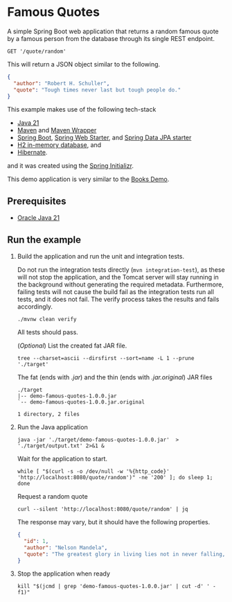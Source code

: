 [//]: # (Automatically generated by Sociable Weaver)
# Famous Quotes

A simple Spring Boot web application that returns a random famous quote by a
famous person from the database through its single REST endpoint.

```
GET '/quote/random'
```

This will return a JSON object similar to the following.

```json
{
  "author": "Robert H. Schuller",
  "quote": "Tough times never last but tough people do."
}
```

This example makes use of the following tech-stack

- [Java 21](https://www.oracle.com/java/technologies/downloads/#java21)
- [Maven](https://maven.apache.org/) and
  [Maven Wrapper](https://maven.apache.org/wrapper/)
- [Spring Boot](https://spring.io/projects/spring-boot),
  [Spring Web Starter](https://docs.spring.io/spring-boot/reference/web/index.html),
  and
  [Spring Data JPA starter](https://docs.spring.io/spring-boot/how-to/data-access.html)
- [H2 in-memory database](https://www.h2database.com/html/main.html), and
- [Hibernate](https://hibernate.org/).

and it was created using the
[Spring Initializr](https://start.spring.io/#!type=maven-project&language=java&platformVersion=3.3.2&packaging=jar&jvmVersion=21&groupId=demo&artifactId=demo-famous-quotes&name=Famous%20Quotes%20Demo&description=A%20simple%20Spring%20Boot%20web%20application%20that%20exposes%20one%20end-point%20which%20returns%20a%20random%20famous%20quote%20from%20a%20famous%20person.&packageName=demo&dependencies=web,h2,data-jpa).

This demo application is very similar to the
[Books Demo](https://github.com/albertattard/demo-books).

## Prerequisites

- [Oracle Java 21](https://www.oracle.com/java/technologies/downloads/#java21)

## Run the example

1. Build the application and run the unit and integration tests.

   Do not run the integration tests directly (`mvn integration-test`), as these
   will not stop the application, and the Tomcat server will stay running in the
   background without generating the required metadata. Furthermore, failing
   tests will not cause the build fail as the integration tests run all tests,
   and it does not fail. The verify process takes the results and fails
   accordingly.

   ```shell
   ./mvnw clean verify
   ```

   All tests should pass.

   (_Optional_) List the created fat JAR file.

   ```shell
   tree --charset=ascii --dirsfirst --sort=name -L 1 --prune './target'
   ```

   The fat (ends with _.jar_) and the thin (ends with _.jar.original_) JAR files

   ```
   ./target
   |-- demo-famous-quotes-1.0.0.jar
   `-- demo-famous-quotes-1.0.0.jar.original

   1 directory, 2 files
   ```

2. Run the Java application

   ```shell
   java -jar './target/demo-famous-quotes-1.0.0.jar'  > './target/output.txt' 2>&1 &
   ```

   Wait for the application to start.

   ```shell
   while [ "$(curl -s -o /dev/null -w '%{http_code}' 'http://localhost:8080/quote/random')" -ne '200' ]; do sleep 1; done
   ```

   Request a random quote

   ```shell
   curl --silent 'http://localhost:8080/quote/random' | jq
   ```

   The response may vary, but it should have the following properties.

   ```json
   {
     "id": 1,
     "author": "Nelson Mandela",
     "quote": "The greatest glory in living lies not in never falling, but in rising every time we fall."
   }
   ```

3. Stop the application when ready

   ```shell
   kill "$(jcmd | grep 'demo-famous-quotes-1.0.0.jar' | cut -d' ' -f1)"
   ```
